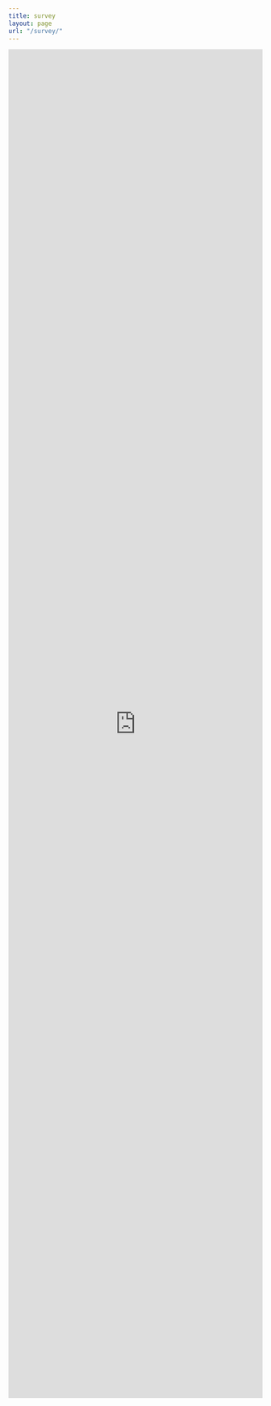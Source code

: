 ```yaml
---
title: survey
layout: page
url: "/survey/"
---
```

<iframe src="https://docs.google.com/forms/d/e/1FAIpQLSch_dkXIpEtAIoVegtOXCOTGwoLS58c8hhGdBYM_INPsWJTug/viewform?embedded=true" width="100%" height="2669" frameborder="0" marginheight="0" marginwidth="0">Loading…</iframe>